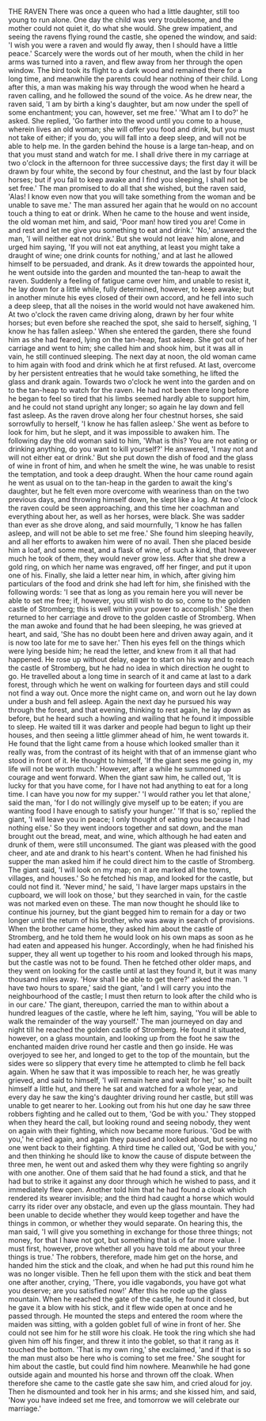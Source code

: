 THE RAVEN
There
was
once
a
queen
who
had
a
little
daughter,
still
too
young
to
run
alone.
One
day
the
child
was
very
troublesome,
and
the
mother
could
not
quiet
it,
do
what
she
would.
She
grew
impatient,
and
seeing
the
ravens
flying
round
the
castle,
she
opened
the
window,
and
said:
'I
wish
you
were
a
raven
and
would
fly
away,
then
I
should
have
a
little
peace.'
Scarcely
were
the
words
out
of
her
mouth,
when
the
child
in
her
arms
was
turned
into
a
raven,
and
flew
away
from
her
through
the
open
window.
The
bird
took
its
flight
to
a
dark
wood
and
remained
there
for
a
long
time,
and
meanwhile
the
parents
could
hear
nothing
of
their
child.
Long
after
this,
a
man
was
making
his
way
through
the
wood
when
he
heard
a
raven
calling,
and
he
followed
the
sound
of
the
voice.
As
he
drew
near,
the
raven
said,
'I
am
by
birth
a
king's
daughter,
but
am
now
under
the
spell
of
some
enchantment;
you
can,
however,
set
me
free.'
'What
am
I
to
do?'
he
asked.
She
replied,
'Go
farther
into
the
wood
until
you
come
to
a
house,
wherein
lives
an
old
woman;
she
will
offer
you
food
and
drink,
but
you
must
not
take
of
either;
if
you
do,
you
will
fall
into
a
deep
sleep,
and
will
not
be
able
to
help
me.
In
the
garden
behind
the
house
is
a
large
tan-heap,
and
on
that
you
must
stand
and
watch
for
me.
I
shall
drive
there
in
my
carriage
at
two
o'clock
in
the
afternoon
for
three
successive
days;
the
first
day
it
will
be
drawn
by
four
white,
the
second
by
four
chestnut,
and
the
last
by
four
black
horses;
but
if
you
fail
to
keep
awake
and
I
find
you
sleeping,
I
shall
not
be
set
free.'
The
man
promised
to
do
all
that
she
wished,
but
the
raven
said,
'Alas!
I
know
even
now
that
you
will
take
something
from
the
woman
and
be
unable
to
save
me.'
The
man
assured
her
again
that
he
would
on
no
account
touch
a
thing
to
eat
or
drink.
When
he
came
to
the
house
and
went
inside,
the
old
woman
met
him,
and
said,
'Poor
man!
how
tired
you
are!
Come
in
and
rest
and
let
me
give
you
something
to
eat
and
drink.'
'No,'
answered
the
man,
'I
will
neither
eat
not
drink.'
But
she
would
not
leave
him
alone,
and
urged
him
saying,
'If
you
will
not
eat
anything,
at
least
you
might
take
a
draught
of
wine;
one
drink
counts
for
nothing,'
and
at
last
he
allowed
himself
to
be
persuaded,
and
drank.
As
it
drew
towards
the
appointed
hour,
he
went
outside
into
the
garden
and
mounted
the
tan-heap
to
await
the
raven.
Suddenly
a
feeling
of
fatigue
came
over
him,
and
unable
to
resist
it,
he
lay
down
for
a
little
while,
fully
determined,
however,
to
keep
awake;
but
in
another
minute
his
eyes
closed
of
their
own
accord,
and
he
fell
into
such
a
deep
sleep,
that
all
the
noises
in
the
world
would
not
have
awakened
him.
At
two
o'clock
the
raven
came
driving
along,
drawn
by
her
four
white
horses;
but
even
before
she
reached
the
spot,
she
said
to
herself,
sighing,
'I
know
he
has
fallen
asleep.'
When
she
entered
the
garden,
there
she
found
him
as
she
had
feared,
lying
on
the
tan-heap,
fast
asleep.
She
got
out
of
her
carriage
and
went
to
him;
she
called
him
and
shook
him,
but
it
was
all
in
vain,
he
still
continued
sleeping.
The
next
day
at
noon,
the
old
woman
came
to
him
again
with
food
and
drink
which
he
at
first
refused.
At
last,
overcome
by
her
persistent
entreaties
that
he
would
take
something,
he
lifted
the
glass
and
drank
again.
Towards
two
o'clock
he
went
into
the
garden
and
on
to
the
tan-heap
to
watch
for
the
raven.
He
had
not
been
there
long
before
he
began
to
feel
so
tired
that
his
limbs
seemed
hardly
able
to
support
him,
and
he
could
not
stand
upright
any
longer;
so
again
he
lay
down
and
fell
fast
asleep.
As
the
raven
drove
along
her
four
chestnut
horses,
she
said
sorrowfully
to
herself,
'I
know
he
has
fallen
asleep.'
She
went
as
before
to
look
for
him,
but
he
slept,
and
it
was
impossible
to
awaken
him.
The
following
day
the
old
woman
said
to
him,
'What
is
this?
You
are
not
eating
or
drinking
anything,
do
you
want
to
kill
yourself?'
He
answered,
'I
may
not
and
will
not
either
eat
or
drink.'
But
she
put
down
the
dish
of
food
and
the
glass
of
wine
in
front
of
him,
and
when
he
smelt
the
wine,
he
was
unable
to
resist
the
temptation,
and
took
a
deep
draught.
When
the
hour
came
round
again
he
went
as
usual
on
to
the
tan-heap
in
the
garden
to
await
the
king's
daughter,
but
he
felt
even
more
overcome
with
weariness
than
on
the
two
previous
days,
and
throwing
himself
down,
he
slept
like
a
log.
At
two
o'clock
the
raven
could
be
seen
approaching,
and
this
time
her
coachman
and
everything
about
her,
as
well
as
her
horses,
were
black.
She
was
sadder
than
ever
as
she
drove
along,
and
said
mournfully,
'I
know
he
has
fallen
asleep,
and
will
not
be
able
to
set
me
free.'
She
found
him
sleeping
heavily,
and
all
her
efforts
to
awaken
him
were
of
no
avail.
Then
she
placed
beside
him
a
loaf,
and
some
meat,
and
a
flask
of
wine,
of
such
a
kind,
that
however
much
he
took
of
them,
they
would
never
grow
less.
After
that
she
drew
a
gold
ring,
on
which
her
name
was
engraved,
off
her
finger,
and
put
it
upon
one
of
his.
Finally,
she
laid
a
letter
near
him,
in
which,
after
giving
him
particulars
of
the
food
and
drink
she
had
left
for
him,
she
finished
with
the
following
words:
'I
see
that
as
long
as
you
remain
here
you
will
never
be
able
to
set
me
free;
if,
however,
you
still
wish
to
do
so,
come
to
the
golden
castle
of
Stromberg;
this
is
well
within
your
power
to
accomplish.'
She
then
returned
to
her
carriage
and
drove
to
the
golden
castle
of
Stromberg.
When
the
man
awoke
and
found
that
he
had
been
sleeping,
he
was
grieved
at
heart,
and
said,
'She
has
no
doubt
been
here
and
driven
away
again,
and
it
is
now
too
late
for
me
to
save
her.'
Then
his
eyes
fell
on
the
things
which
were
lying
beside
him;
he
read
the
letter,
and
knew
from
it
all
that
had
happened.
He
rose
up
without
delay,
eager
to
start
on
his
way
and
to
reach
the
castle
of
Stromberg,
but
he
had
no
idea
in
which
direction
he
ought
to
go.
He
travelled
about
a
long
time
in
search
of
it
and
came
at
last
to
a
dark
forest,
through
which
he
went
on
walking
for
fourteen
days
and
still
could
not
find
a
way
out.
Once
more
the
night
came
on,
and
worn
out
he
lay
down
under
a
bush
and
fell
asleep.
Again
the
next
day
he
pursued
his
way
through
the
forest,
and
that
evening,
thinking
to
rest
again,
he
lay
down
as
before,
but
he
heard
such
a
howling
and
wailing
that
he
found
it
impossible
to
sleep.
He
waited
till
it
was
darker
and
people
had
begun
to
light
up
their
houses,
and
then
seeing
a
little
glimmer
ahead
of
him,
he
went
towards
it.
He
found
that
the
light
came
from
a
house
which
looked
smaller
than
it
really
was,
from
the
contrast
of
its
height
with
that
of
an
immense
giant
who
stood
in
front
of
it.
He
thought
to
himself,
'If
the
giant
sees
me
going
in,
my
life
will
not
be
worth
much.'
However,
after
a
while
he
summoned
up
courage
and
went
forward.
When
the
giant
saw
him,
he
called
out,
'It
is
lucky
for
that
you
have
come,
for
I
have
not
had
anything
to
eat
for
a
long
time.
I
can
have
you
now
for
my
supper.'
'I
would
rather
you
let
that
alone,'
said
the
man,
'for
I
do
not
willingly
give
myself
up
to
be
eaten;
if
you
are
wanting
food
I
have
enough
to
satisfy
your
hunger.'
'If
that
is
so,'
replied
the
giant,
'I
will
leave
you
in
peace;
I
only
thought
of
eating
you
because
I
had
nothing
else.'
So
they
went
indoors
together
and
sat
down,
and
the
man
brought
out
the
bread,
meat,
and
wine,
which
although
he
had
eaten
and
drunk
of
them,
were
still
unconsumed.
The
giant
was
pleased
with
the
good
cheer,
and
ate
and
drank
to
his
heart's
content.
When
he
had
finished
his
supper
the
man
asked
him
if
he
could
direct
him
to
the
castle
of
Stromberg.
The
giant
said,
'I
will
look
on
my
map;
on
it
are
marked
all
the
towns,
villages,
and
houses.'
So
he
fetched
his
map,
and
looked
for
the
castle,
but
could
not
find
it.
'Never
mind,'
he
said,
'I
have
larger
maps
upstairs
in
the
cupboard,
we
will
look
on
those,'
but
they
searched
in
vain,
for
the
castle
was
not
marked
even
on
these.
The
man
now
thought
he
should
like
to
continue
his
journey,
but
the
giant
begged
him
to
remain
for
a
day
or
two
longer
until
the
return
of
his
brother,
who
was
away
in
search
of
provisions.
When
the
brother
came
home,
they
asked
him
about
the
castle
of
Stromberg,
and
he
told
them
he
would
look
on
his
own
maps
as
soon
as
he
had
eaten
and
appeased
his
hunger.
Accordingly,
when
he
had
finished
his
supper,
they
all
went
up
together
to
his
room
and
looked
through
his
maps,
but
the
castle
was
not
to
be
found.
Then
he
fetched
other
older
maps,
and
they
went
on
looking
for
the
castle
until
at
last
they
found
it,
but
it
was
many
thousand
miles
away.
'How
shall
I
be
able
to
get
there?'
asked
the
man.
'I
have
two
hours
to
spare,'
said
the
giant,
'and
I
will
carry
you
into
the
neighbourhood
of
the
castle;
I
must
then
return
to
look
after
the
child
who
is
in
our
care.'
The
giant,
thereupon,
carried
the
man
to
within
about
a
hundred
leagues
of
the
castle,
where
he
left
him,
saying,
'You
will
be
able
to
walk
the
remainder
of
the
way
yourself.'
The
man
journeyed
on
day
and
night
till
he
reached
the
golden
castle
of
Stromberg.
He
found
it
situated,
however,
on
a
glass
mountain,
and
looking
up
from
the
foot
he
saw
the
enchanted
maiden
drive
round
her
castle
and
then
go
inside.
He
was
overjoyed
to
see
her,
and
longed
to
get
to
the
top
of
the
mountain,
but
the
sides
were
so
slippery
that
every
time
he
attempted
to
climb
he
fell
back
again.
When
he
saw
that
it
was
impossible
to
reach
her,
he
was
greatly
grieved,
and
said
to
himself,
'I
will
remain
here
and
wait
for
her,'
so
he
built
himself
a
little
hut,
and
there
he
sat
and
watched
for
a
whole
year,
and
every
day
he
saw
the
king's
daughter
driving
round
her
castle,
but
still
was
unable
to
get
nearer
to
her.
Looking
out
from
his
hut
one
day
he
saw
three
robbers
fighting
and
he
called
out
to
them,
'God
be
with
you.'
They
stopped
when
they
heard
the
call,
but
looking
round
and
seeing
nobody,
they
went
on
again
with
their
fighting,
which
now
became
more
furious.
'God
be
with
you,'
he
cried
again,
and
again
they
paused
and
looked
about,
but
seeing
no
one
went
back
to
their
fighting.
A
third
time
he
called
out,
'God
be
with
you,'
and
then
thinking
he
should
like
to
know
the
cause
of
dispute
between
the
three
men,
he
went
out
and
asked
them
why
they
were
fighting
so
angrily
with
one
another.
One
of
them
said
that
he
had
found
a
stick,
and
that
he
had
but
to
strike
it
against
any
door
through
which
he
wished
to
pass,
and
it
immediately
flew
open.
Another
told
him
that
he
had
found
a
cloak
which
rendered
its
wearer
invisible;
and
the
third
had
caught
a
horse
which
would
carry
its
rider
over
any
obstacle,
and
even
up
the
glass
mountain.
They
had
been
unable
to
decide
whether
they
would
keep
together
and
have
the
things
in
common,
or
whether
they
would
separate.
On
hearing
this,
the
man
said,
'I
will
give
you
something
in
exchange
for
those
three
things;
not
money,
for
that
I
have
not
got,
but
something
that
is
of
far
more
value.
I
must
first,
however,
prove
whether
all
you
have
told
me
about
your
three
things
is
true.'
The
robbers,
therefore,
made
him
get
on
the
horse,
and
handed
him
the
stick
and
the
cloak,
and
when
he
had
put
this
round
him
he
was
no
longer
visible.
Then
he
fell
upon
them
with
the
stick
and
beat
them
one
after
another,
crying,
'There,
you
idle
vagabonds,
you
have
got
what
you
deserve;
are
you
satisfied
now!'
After
this
he
rode
up
the
glass
mountain.
When
he
reached
the
gate
of
the
castle,
he
found
it
closed,
but
he
gave
it
a
blow
with
his
stick,
and
it
flew
wide
open
at
once
and
he
passed
through.
He
mounted
the
steps
and
entered
the
room
where
the
maiden
was
sitting,
with
a
golden
goblet
full
of
wine
in
front
of
her.
She
could
not
see
him
for
he
still
wore
his
cloak.
He
took
the
ring
which
she
had
given
him
off
his
finger,
and
threw
it
into
the
goblet,
so
that
it
rang
as
it
touched
the
bottom.
'That
is
my
own
ring,'
she
exclaimed,
'and
if
that
is
so
the
man
must
also
be
here
who
is
coming
to
set
me
free.'
She
sought
for
him
about
the
castle,
but
could
find
him
nowhere.
Meanwhile
he
had
gone
outside
again
and
mounted
his
horse
and
thrown
off
the
cloak.
When
therefore
she
came
to
the
castle
gate
she
saw
him,
and
cried
aloud
for
joy.
Then
he
dismounted
and
took
her
in
his
arms;
and
she
kissed
him,
and
said,
'Now
you
have
indeed
set
me
free,
and
tomorrow
we
will
celebrate
our
marriage.'

